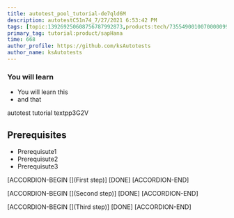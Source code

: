 ```yaml
---
title: autotest_pool_tutorial-de7qld6M
description: autotestC51n74_7/27/2021 6:53:42 PM
tags: [topic:139269250608756787992873,products:tech/73554900100700000996,tutorial:experience/advanced]
primary_tag: tutorial:product/sapHana
time: 668
author_profile: https://github.com/ksAutotests
author_name: ksAutotests
---
```

### You will learn
- You will learn this
- and that

autotest tutorial textpp3G2V

## Prerequisites
- Prerequisute1
- Prerequisute2
- Prerequisute3

[ACCORDION-BEGIN [](First step)]
[DONE]
[ACCORDION-END]

[ACCORDION-BEGIN [](Second step)]
[DONE]
[ACCORDION-END]

[ACCORDION-BEGIN [](Third step)]
[DONE]
[ACCORDION-END]

